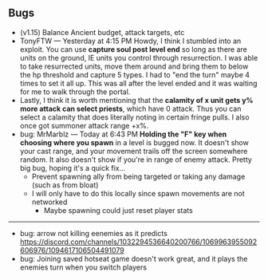 ## Bugs
- (v1.15) Balance Ancient budget, attack targets, etc
- TonyFTW — Yesterday at 4:15 PM
Howdy, I think I stumbled into an exploit. You can use **capture soul post level end** so long as there are units on the ground, IE units you control through resurrection. I was able to take resurrected units, move them around and bring them to below the hp threshold and capture 5 types. I had to "end the turn" maybe 4 times to set it all up. This was all after the level ended and it was waiting for me to walk through the portal.
- Lastly, I think it is worth mentioning that the **calamity of x unit gets y% more attack can select priests**, which have 0 attack. Thus you can select a calamity that does literally noting in certain fringe pulls. I also once got summoner attack range +x%. 
- bug: MrMarblz — Today at 6:43 PM
**Holding the "F" key when choosing where you spawn** in a level is bugged now.  It doesn't show your cast range, and your movement trails off the screen somewhere random.  It also doesn't show if you're in range of enemy attack.  Pretty big bug, hoping it's a quick fix...
    - Prevent spawning ally from being targeted or taking any damage (such as from bloat)
    - I will only have to do this locally since spawn movements are not networked
        - Maybe spawning could just reset player stats


---
- bug: arrow not killing eenemies as it predicts https://discord.com/channels/1032294536640200766/1069963955092606976/1094617106504491079
- bug: Joining saved hotseat game doesn't work great, and it plays the enemies turn when you switch players